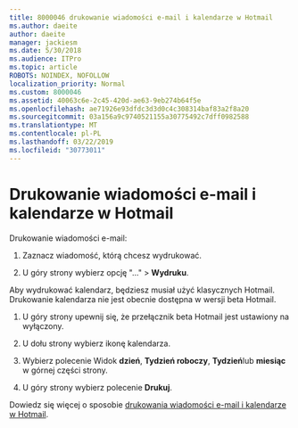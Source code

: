 ```yaml
---
title: 8000046 drukowanie wiadomości e-mail i kalendarze w Hotmail
ms.author: daeite
author: daeite
manager: jackiesm
ms.date: 5/30/2018
ms.audience: ITPro
ms.topic: article
ROBOTS: NOINDEX, NOFOLLOW
localization_priority: Normal
ms.custom: 8000046
ms.assetid: 40063c6e-2c45-420d-ae63-9eb274b64f5e
ms.openlocfilehash: ae71926e93dfdc3d3d0c4c308314baf83a2f8a20
ms.sourcegitcommit: 03a156a9c9740521155a30775492c7dff0982588
ms.translationtype: MT
ms.contentlocale: pl-PL
ms.lasthandoff: 03/22/2019
ms.locfileid: "30773011"
---
```

# <a name="print-email-and-calendars-in-outlookcom"></a>Drukowanie wiadomości e-mail i kalendarze w Hotmail

Drukowanie wiadomości e-mail:
  
1. Zaznacz wiadomość, którą chcesz wydrukować.
    
2. U góry strony wybierz opcję "..." \> **Wydruku**. 
    
Aby wydrukować kalendarz, będziesz musiał użyć klasycznych Hotmail. Drukowanie kalendarza nie jest obecnie dostępna w wersji beta Hotmail.
  
1. U góry strony upewnij się, że przełącznik beta Hotmail jest ustawiony na wyłączony.
    
2. U dołu strony wybierz ikonę kalendarza.
    
3. Wybierz polecenie Widok **dzień**, **Tydzień roboczy**, **Tydzień**lub **miesiąc** w górnej części strony. 
    
4. U góry strony wybierz polecenie **Drukuj**. 
    
Dowiedz się więcej o sposobie [drukowania wiadomości e-mail i kalendarze w Hotmail](https://go.microsoft.com/fwlink/p/?linkid=2001208&amp;clcid=0x409).
  

